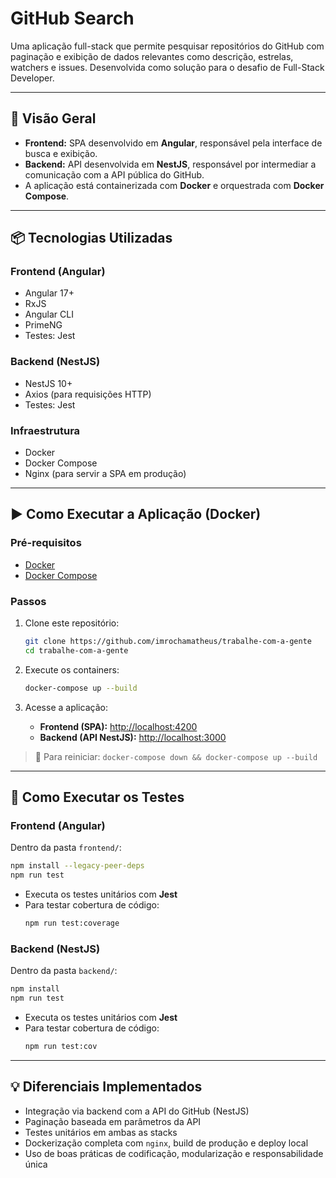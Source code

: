 # GitHub Search

Uma aplicação full-stack que permite pesquisar repositórios do GitHub com paginação e exibição de dados relevantes como descrição, estrelas, watchers e issues. Desenvolvida como solução para o desafio de Full-Stack Developer.

---

## 🧩 Visão Geral

- **Frontend:** SPA desenvolvido em **Angular**, responsável pela interface de busca e exibição.
- **Backend:** API desenvolvida em **NestJS**, responsável por intermediar a comunicação com a API pública do GitHub.
- A aplicação está containerizada com **Docker** e orquestrada com **Docker Compose**.

---

## 📦 Tecnologias Utilizadas

### Frontend (Angular)

- Angular 17+
- RxJS
- Angular CLI
- PrimeNG
- Testes: Jest

### Backend (NestJS)

- NestJS 10+
- Axios (para requisições HTTP)
- Testes: Jest

### Infraestrutura

- Docker
- Docker Compose
- Nginx (para servir a SPA em produção)

---

## ▶️ Como Executar a Aplicação (Docker)

### Pré-requisitos

- [Docker](https://www.docker.com/get-started)
- [Docker Compose](https://docs.docker.com/compose/)

### Passos

1. Clone este repositório:

   ```bash
   git clone https://github.com/imrochamatheus/trabalhe-com-a-gente
   cd trabalhe-com-a-gente
   ```

2. Execute os containers:

   ```bash
   docker-compose up --build
   ```

3. Acesse a aplicação:
   - **Frontend (SPA):** [http://localhost:4200](http://localhost:8200)
   - **Backend (API NestJS):** [http://localhost:3000](http://localhost:3000)

> 🔁 Para reiniciar: `docker-compose down && docker-compose up --build`

---

## 🧪 Como Executar os Testes

### Frontend (Angular)

Dentro da pasta `frontend/`:

```bash
npm install --legacy-peer-deps
npm run test
```

- Executa os testes unitários com **Jest**
- Para testar cobertura de código:
  ```bash
  npm run test:coverage
  ```

### Backend (NestJS)

Dentro da pasta `backend/`:

```bash
npm install
npm run test
```

- Executa os testes unitários com **Jest**
- Para testar cobertura de código:
  ```bash
  npm run test:cov
  ```

---

## 💡 Diferenciais Implementados

- Integração via backend com a API do GitHub (NestJS)
- Paginação baseada em parâmetros da API
- Testes unitários em ambas as stacks
- Dockerização completa com `nginx`, build de produção e deploy local
- Uso de boas práticas de codificação, modularização e responsabilidade única
